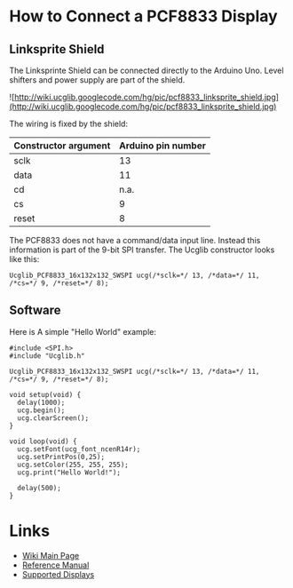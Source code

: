 

# How to Connect a PCF8833 Display #

## Linksprite Shield ##

The Linksprinte Shield can be connected directly to the Arduino Uno. Level shifters and power supply are part of the shield.

![http://wiki.ucglib.googlecode.com/hg/pic/pcf8833_linksprite_shield.jpg](http://wiki.ucglib.googlecode.com/hg/pic/pcf8833_linksprite_shield.jpg)


The wiring is fixed by the shield:

| **Constructor argument** | **Arduino pin number** |
|:-------------------------|:-----------------------|
| sclk                     | 13                     |
| data                     | 11                     |
| cd                       | n.a.                   |
| cs                       | 9                      |
| reset                    | 8                      |


The PCF8833 does not have a command/data input line. Instead this information is part of the 9-bit SPI transfer. The Ucglib constructor looks like this:
```
Ucglib_PCF8833_16x132x132_SWSPI ucg(/*sclk=*/ 13, /*data=*/ 11, /*cs=*/ 9, /*reset=*/ 8);
```




## Software ##

Here is A simple "Hello World" example:
```
#include <SPI.h>
#include "Ucglib.h"

Ucglib_PCF8833_16x132x132_SWSPI ucg(/*sclk=*/ 13, /*data=*/ 11, /*cs=*/ 9, /*reset=*/ 8);

void setup(void) {
  delay(1000);
  ucg.begin();
  ucg.clearScreen();
}

void loop(void) {
  ucg.setFont(ucg_font_ncenR14r);
  ucg.setPrintPos(0,25);
  ucg.setColor(255, 255, 255);
  ucg.print("Hello World!");

  delay(500);  
}
```



# Links #

  * [Wiki Main Page](ucglib.md)
  * [Reference Manual](reference.md)
  * [Supported Displays](displays.md)